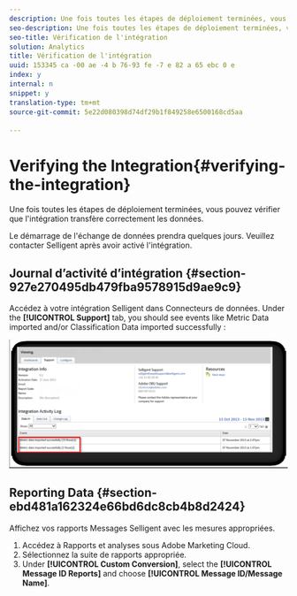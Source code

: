 ```yaml
---
description: Une fois toutes les étapes de déploiement terminées, vous pouvez vérifier que l'intégration transfère correctement les données.
seo-description: Une fois toutes les étapes de déploiement terminées, vous pouvez vérifier que l'intégration transfère correctement les données.
seo-title: Vérification de l'intégration
solution: Analytics
title: Vérification de l'intégration
uuid: 153345 ca -00 ae -4 b 76-93 fe -7 e 82 a 65 ebc 0 e
index: y
internal: n
snippet: y
translation-type: tm+mt
source-git-commit: 5e22d080398d74df29b1f849258e6500168cd5aa

---
```



# Verifying the Integration{#verifying-the-integration}

Une fois toutes les étapes de déploiement terminées, vous pouvez vérifier que l'intégration transfère correctement les données.

Le démarrage de l'échange de données prendra quelques jours. Veuillez contacter Selligent après avoir activé l'intégration.

## Journal d’activité d’intégration {#section-927e270495db479fba9578915d9ae9c9}

Accédez à votre intégration Selligent dans Connecteurs de données. Under the **[!UICONTROL Support]** tab, you should see events like Metric Data imported and/or Classification Data imported successfully :

![](assets/selligent-verifying.png)

## Reporting Data {#section-ebd481a162324e66bd6dc8cb4b8d2424}

Affichez vos rapports Messages Selligent avec les mesures appropriées.

1. Accédez à Rapports et analyses sous Adobe Marketing Cloud.
1. Sélectionnez la suite de rapports appropriée.
1. Under **[!UICONTROL Custom Conversion]**, select the **[!UICONTROL Message ID Reports]** and choose **[!UICONTROL Message ID/Message Name]**.

